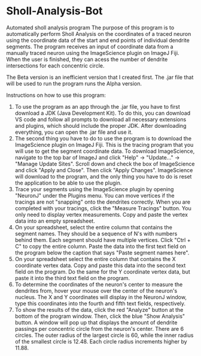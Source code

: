 # Sholl-Analysis-Bot
 Automated sholl analysis program
The purpose of this program is to automatically perform Sholl Analysis on the 
coordinates of a traced neuron using the coordinate data of the start and end points 
of individual dendrite segments. The program receives an input of coordinate data 
from a manually traced neuron using the ImageScience plugin on ImageJ Fiji. When the 
user is finished, they can acess the number of dendrite intersections for each 
concentric circle.

The Beta version is an inefficient version that I created first. The .jar file that
will be used to run the program runs the Alpha version.

Instructions on how to use this program:
1. To use the program as an app through the .jar file, you have to first download
a JDK (Java Development Kit). To do this, you can download VS code and follow all
prompts to download all necessary extensions and plugins, which should include the
proper JDK. After downloading everything, you can open the .jar file and use it.
2. The second thing you have to do to use the program is to download the ImageScience
plugin on ImageJ Fiji. This is the tracing program that you will use to get the 
segment coordinate data. To download ImageScience, navigate to the top bar of 
ImageJ and click "Help" -> "Update..." -> "Manage Update Sites". Scroll down and
check the box of ImageScience and click "Apply and Close". Then click "Apply 
Changes". ImageScience will download to the program, and the only thing you 
have to do is reset the application to be able to use the plugin.
3. Trace your segments using the ImageScience plugin by opening "NeuronJ" 
under the Plugins menu. You can move vertices if the tracings are not "snapping"
onto the dendrites correctly. When you are completed with your tracings, click
the "Measure Tracings" button. You only need to display vertex measurements.
Copy and paste the vertex data into an empty spreadsheet.
4. On your spreadsheet, select the entire column that contains the segment names.
They should be a sequence of N's with numbers behind them. Each segment should
have multiple vertices. Click "Ctrl + C" to copy the entire column. Paste the
data into the first text field on the program below the caption that says 
"Paste segment names here".
5. On your spreadsheet select the entire column that contains the X coordinate
vertex data. Copy and paste this data into the second text field on the program.
Do the same for the Y coordinate vertex data, but paste it into the third text
field on the program.
6. To determine the coordinates of the neuron's center to measure the dendrites
from, hover your mouse over the center of the neuron's nucleus. The X and Y 
coordinates will display in the NeuronJ window, type this coordinates into
the fourth and fifth text fields, respectively.
7. To show the results of the data, click the red "Analyze" button at the 
bottom of the program window. Then, click the blue "Show Analysis" button.
A window will pop up that displays the amount of dendrite passings per 
concentric circle from the neuron's center. There are 6 circles. The outer
radius of the largest circle is 60, while the inner radius of the smallest
circle is 12.48. Each circle radius increments higher by 11.88.